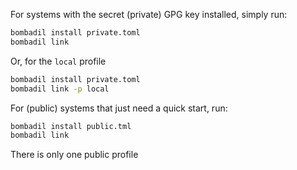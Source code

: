 For systems with the secret (private) GPG key installed, simply run:
```bash
bombadil install private.toml
bombadil link
```
Or, for the `local` profile
```bash
bombadil install private.toml
bombadil link -p local
```

For (public) systems that just need a quick start, run:
```bash
bombadil install public.tml
bombadil link
```
There is only one public profile